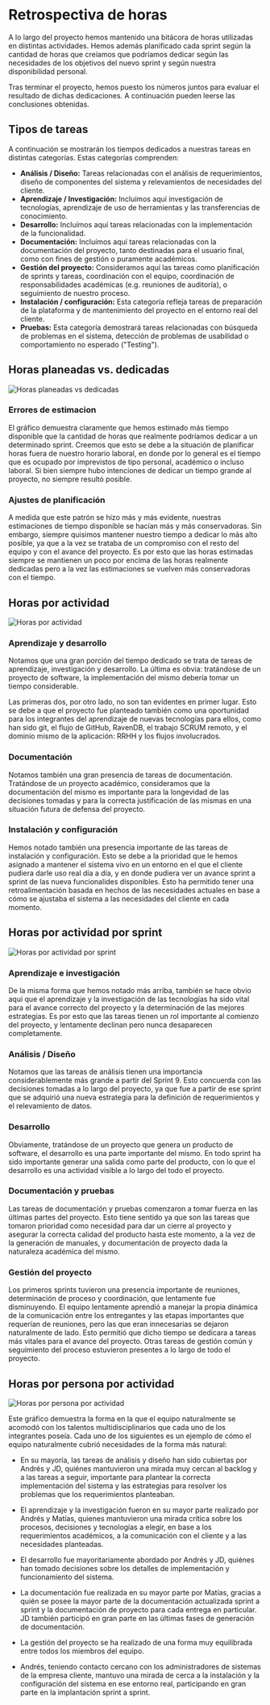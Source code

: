 # Retrospectiva de horas

<!-- Documento fuente: https://docs.google.com/spreadsheets/d/1LdYyqRIHYlmbHyh0ZKcDHkTiecQNBB8kj_pXRexoM2g/edit -->

A lo largo del proyecto hemos mantenido una bitácora de horas utilizadas en distintas actividades. Hemos además planificado cada sprint según la cantidad de horas que creíamos que podríamos dedicar según las necesidades de los objetivos del nuevo sprint y según nuestra disponibilidad personal.

Tras terminar el proyecto, hemos puesto los números juntos para evaluar el resultado de dichas dedicaciones. A continuación pueden leerse las conclusiones obtenidas.

## Tipos de tareas

A continuación se mostrarán los tiempos dedicados a nuestras tareas en distintas categorías. Estas categorías comprenden:

- **Análisis / Diseño:** Tareas relacionadas con el análisis de requerimientos, diseño de componentes del sistema y relevamientos de necesidades del cliente.
- **Aprendizaje / Investigación:** Incluímos aquí investigación de tecnologías, aprendizaje de uso de herramientas y las transferencias de conocimiento.
- **Desarrollo:** Incluímos aquí tareas relacionadas con la implementación de la funcionalidad.
- **Documentación:** Incluímos aquí tareas relacionadas con la documentación del proyecto, tanto destinadas para el usuario final, como con fines de gestión o puramente académicos.
- **Gestión del proyecto:** Consideramos aquí las tareas como planificación de sprints y tareas, coordinación con el equipo, coordinación de responsabilidades académicas (e.g. reuniones de auditoría), o seguimiento de nuestro proceso.
- **Instalación / configuración:** Esta categoría refleja tareas de preparación de la plataforma y de mantenimiento del proyecto en el entorno real del cliente.
- **Pruebas:** Esta categoría demostrará tareas relacionadas con búsqueda de problemas en el sistema, detección de problemas de usabilidad o comportamiento no esperado ("Testing").

## Horas planeadas vs. dedicadas

![Horas planeadas vs dedicadas](Images/Horas-planeadas-vs-dedicadas.png)

### Errores de estimacion

El gráfico demuestra claramente que hemos estimado más tiempo disponible que la cantidad de horas que realmente podríamos dedicar a un determinado sprint. Creemos que esto se debe a la situación de planificar horas fuera de nuestro horario laboral, en donde por lo general es el tiempo que es ocupado por imprevistos de tipo personal, académico o incluso laboral. Si bien siempre hubo intenciones de dedicar un tiempo grande al proyecto, no siempre resultó posible.

### Ajustes de planificación

A medida que este patrón se hizo más y más evidente, nuestras estimaciones de tiempo disponible se hacían más y más conservadoras. Sin embargo, siempre quisimos mantener nuestro tiempo a dedicar lo más alto posible, ya que a la vez se trataba de un compromiso con el resto del equipo y con el avance del proyecto. Es por esto que las horas estimadas siempre se mantienen un poco por encima de las horas realmente dedicadas pero a la vez las estimaciones se vuelven más conservadoras con el tiempo.

## Horas por actividad

![Horas por actividad](Images/Horas-por-actividad.png)

### Aprendizaje y desarrollo

Notamos que una gran porción del tiempo dedicado se trata de tareas de aprendizaje, investigación y desarrollo. La última es obvia: tratándose de un proyecto de software, la implementación del mismo debería tomar un tiempo considerable.

Las primeras dos, por otro lado, no son tan evidentes en primer lugar. Esto se debe a que el proyecto fue planteado también como una oportunidad para los integrantes del aprendizaje de nuevas tecnologías para ellos, como han sido git, el flujo de GitHub, RavenDB, el trabajo SCRUM remoto, y el dominio mismo de la aplicación: RRHH y los flujos involucrados.

### Documentación

Notamos también una gran presencia de tareas de documentación. Tratándose de un proyecto académico, consideramos que la documentación del mismo es importante para la longevidad de las decisiones tomadas y para la correcta justificación de las mismas en una situación futura de defensa del proyecto.

### Instalación y configuración

Hemos notado también una presencia importante de las tareas de instalación y configuración. Esto se debe a la prioridad que le hemos asignado a mantener el sistema vivo en un entorno en el que el cliente pudiera darle uso real día a día, y en donde pudiera ver un avance sprint a sprint de las nueva funcionalides disponibles. Esto ha permitido tener una retroalimentación basada en hechos de las necesidades actuales en base a cómo se ajustaba el sistema a las necesidades del cliente en cada momento.

## Horas por actividad por sprint

![Horas por actividad por sprint](Images/Horas-por-actividad-por-sprint.png)

### Aprendizaje e investigación

De la misma forma que hemos notado más arriba, también se hace obvio aquí que el aprendizaje y la investigación de las tecnologías ha sido vital para el avance correcto del proyecto y la determinación de las mejores estrategias. Es por esto que las tareas tienen un rol importante al comienzo del proyecto, y lentamente declinan pero nunca desaparecen completamente.

### Análisis / Diseño

Notamos que las tareas de análisis tienen una importancia considerablemente más grande a partir del Sprint 9. Esto concuerda con las decisiones tomadas a lo largo del proyecto, ya que fue a partir de ese sprint que se adquirió una nueva estrategia para la definición de requerimientos y el relevamiento de datos.

### Desarrollo

Obviamente, tratándose de un proyecto que genera un producto de software, el desarrollo es una parte importante del mismo. En todo sprint ha sido importante generar una salida como parte del producto, con lo que el desarrollo es una actividad visible a lo largo del todo el proyecto.

### Documentación y pruebas

Las tareas de documentación y pruebas comenzaron a tomar fuerza en las últimas partes del proyecto. Esto tiene sentido ya que son las tareas que tomaron prioridad como necesidad para dar un cierre al proyecto y asegurar la correcta calidad del producto hasta este momento, a la vez de la generación de manuales, y documentación de proyecto dada la naturaleza académica del mismo.

### Gestión del proyecto

Los primeros sprints tuvieron una presencia importante de reuniones, determinación de proceso y coordinación, que lentamente fue disminuyendo. El equipo lentamente aprendió a manejar la propia dinámica de la comunicación entre los entregantes y las etapas importantes que requerían de reuniones, pero las que eran innecesarias se dejaron naturalmente de lado. Esto permitió que dicho tiempo se dedicara a tareas más vitales para el avance del proyecto. Otras tareas de gestión común y seguimiento del proceso estuvieron presentes a lo largo de todo el proyecto.

## Horas por persona por actividad

![Horas por persona por actividad](Images/Horas-por-persona-por-actividad.png)

Este gráfico demuestra la forma en la que el equipo naturalmente se acomodó con los talentos multidisciplinarios que cada uno de los integrantes poseía. Cada uno de los siguientes es un ejemplo de cómo el equipo naturalmente cubrió necesidades de la forma más natural:

- En su mayoría, las tareas de análisis y diseño han sido cubiertas por Andrés y JD, quiénes mantuvieron una mirada muy cercan al backlog y a las tareas a seguir, importante para plantear la correcta implementación del sistema y las estrategias para resolver los problemas que los requerimientos planteaban.

- El aprendizaje y la investigación fueron en su mayor parte realizado por Andrés y Matías, quienes mantuvieron una mirada crítica sobre los procesos, decisiones y tecnologías a elegir, en base a los requerimientos académicos, a la comunicación con el cliente y a las necesidades planteadas.

- El desarrollo fue mayoritariamente abordado por Andrés y JD, quiénes han tomado decisiones sobre los detalles de implementación y funcionamiento del sistema.

- La documentación fue realizada en su mayor parte por Matías, gracias a quién se posee la mayor parte de la documentación actualizada sprint a sprint y la documentación de proyecto para cada entrega en particular. JD también participó en gran parte en las últimas fases de generación de documentación.

- La gestión del proyecto se ha realizado de una forma muy equilibrada entre todos los miembros del equipo.

- Andrés, teniendo contacto cercano con los administradores de sistemas de la empresa cliente, mantuvo una mirada de cerca a la instalación y la configuración del sistema en ese entorno real, participando en gran parte en la implantación sprint a sprint.